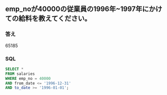 ## emp_noが40000の従業員の1996年~1997年にかけての給料を教えてください。

### 答え
65185

### SQL
```sql
SELECT * 
FROM salaries 
WHERE emp_no = 40000 
AND from_date <= '1996-12-31'
AND to_date >= '1996-01-01';

```
